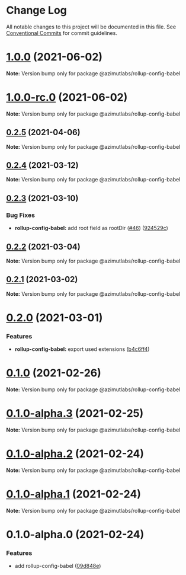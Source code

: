 # Change Log

All notable changes to this project will be documented in this file.
See [Conventional Commits](https://conventionalcommits.org) for commit guidelines.

# [1.0.0](https://github.com/azimutlabs/rollup/compare/@azimutlabs/rollup-config-babel@1.0.0-rc.0...@azimutlabs/rollup-config-babel@1.0.0) (2021-06-02)

**Note:** Version bump only for package @azimutlabs/rollup-config-babel





# [1.0.0-rc.0](https://github.com/azimutlabs/rollup/compare/@azimutlabs/rollup-config-babel@0.2.5...@azimutlabs/rollup-config-babel@1.0.0-rc.0) (2021-06-02)

**Note:** Version bump only for package @azimutlabs/rollup-config-babel





## [0.2.5](https://github.com/azimutlabs/rollup/compare/@azimutlabs/rollup-config-babel@0.2.4...@azimutlabs/rollup-config-babel@0.2.5) (2021-04-06)

**Note:** Version bump only for package @azimutlabs/rollup-config-babel





## [0.2.4](https://github.com/azimutlabs/rollup/compare/@azimutlabs/rollup-config-babel@0.2.3...@azimutlabs/rollup-config-babel@0.2.4) (2021-03-12)

**Note:** Version bump only for package @azimutlabs/rollup-config-babel





## [0.2.3](https://github.com/azimutlabs/rollup/compare/@azimutlabs/rollup-config-babel@0.2.2...@azimutlabs/rollup-config-babel@0.2.3) (2021-03-10)


### Bug Fixes

* **rollup-config-babel:** add root field as rootDir ([#46](https://github.com/azimutlabs/rollup/issues/46)) ([924529c](https://github.com/azimutlabs/rollup/commit/924529c274249c4c45edfc6c2e61d531893590e0))





## [0.2.2](https://github.com/azimutlabs/rollup/compare/@azimutlabs/rollup-config-babel@0.2.1...@azimutlabs/rollup-config-babel@0.2.2) (2021-03-04)

**Note:** Version bump only for package @azimutlabs/rollup-config-babel





## [0.2.1](https://github.com/azimutlabs/rollup/compare/@azimutlabs/rollup-config-babel@0.2.0...@azimutlabs/rollup-config-babel@0.2.1) (2021-03-02)

**Note:** Version bump only for package @azimutlabs/rollup-config-babel





# [0.2.0](https://github.com/azimutlabs/rollup/compare/@azimutlabs/rollup-config-babel@0.1.0...@azimutlabs/rollup-config-babel@0.2.0) (2021-03-01)


### Features

* **rollup-config-babel:** export used extensions ([b4c6ff4](https://github.com/azimutlabs/rollup/commit/b4c6ff453ab3f8234d0c01dd6b99548e238ffcac))





# [0.1.0](https://github.com/azimutlabs/rollup/compare/@azimutlabs/rollup-config-babel@0.1.0-alpha.3...@azimutlabs/rollup-config-babel@0.1.0) (2021-02-26)

**Note:** Version bump only for package @azimutlabs/rollup-config-babel





# [0.1.0-alpha.3](https://github.com/azimutlabs/rollup/compare/@azimutlabs/rollup-config-babel@0.1.0-alpha.2...@azimutlabs/rollup-config-babel@0.1.0-alpha.3) (2021-02-25)

**Note:** Version bump only for package @azimutlabs/rollup-config-babel





# [0.1.0-alpha.2](https://github.com/azimutlabs/rollup/compare/@azimutlabs/rollup-config-babel@0.1.0-alpha.1...@azimutlabs/rollup-config-babel@0.1.0-alpha.2) (2021-02-24)

**Note:** Version bump only for package @azimutlabs/rollup-config-babel





# [0.1.0-alpha.1](https://github.com/azimutlabs/rollup/compare/@azimutlabs/rollup-config-babel@0.1.0-alpha.0...@azimutlabs/rollup-config-babel@0.1.0-alpha.1) (2021-02-24)

**Note:** Version bump only for package @azimutlabs/rollup-config-babel





# 0.1.0-alpha.0 (2021-02-24)


### Features

* add rollup-config-babel ([09d848e](https://github.com/azimutlabs/rollup/commit/09d848eed803e8b95184192b5a1a02f2d61f2b0f))
